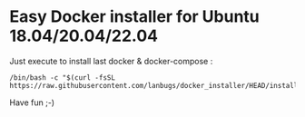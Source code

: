 # Easy Docker installer for Ubuntu 18.04/20.04/22.04

Just execute to install last docker & docker-compose :

```
/bin/bash -c "$(curl -fsSL https://raw.githubusercontent.com/lanbugs/docker_installer/HEAD/installer_docker.sh)"
```

Have fun ;-)
